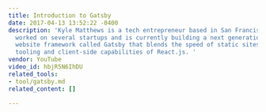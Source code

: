 ```yaml
---
title: Introduction to Gatsby
date: 2017-04-13 13:52:22 -0400
description: 'Kyle Matthews is a tech entrepreneur based in San Francisco, CA. He''s
  worked on several startups and is currently building a next generation JavaScript
  website framework called Gatsby that blends the speed of static sites with the rich
  tooling and client-side capabilities of React.js. '
vendor: YouTube
video_id: hbjR5N6IhDU
related_tools:
- tool/gatsby.md
related_content: []

---
```

